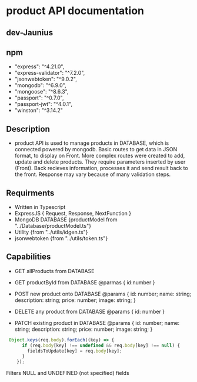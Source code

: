 # product API documentation

## dev-Jaunius

## npm
- "express": "^4.21.0",
- "express-validator": "^7.2.0",
- "jsonwebtoken": "^9.0.2",
- "mongodb": "^6.9.0",
- "mongoose": "^8.6.3",
- "passport": "^0.7.0",
- "passport-jwt": "^4.0.1",
- "winston": "^3.14.2"

## Description
- product API is used to manage products in DATABASE, which is connected powered by mongodb.
  Basic routes to get data in JSON format, to display on Front. More complex routes
  were created to add, update and delete products. They require parameters inserted 
  by user (Front). Back recieves information, processes it and send result back to 
  the front. Response may vary because of many validation steps.

## Requirments
- Written in Typescript
- ExpressJS { Request, Response, NextFunction }
- MongoDB DATABASE {productModel from "../Database/productModel.ts"}
- Utility {from "../utils/idgen.ts"}
- jsonwebtoken {from "../utils/token.ts"}

## Capabilities
- GET allProducts from DATABASE

- GET productById from DATABASE
@parmas
{
    id:number
}

- POST new product onto DATABASE
@params
{
    id: number;
    name: string;
    description: string;
    price: number;
    image: string;
}

- DELETE any product from DATABASE
@params
{
    id: number
}

- PATCH existing product in DATABASE
@params
{
    id: number;
    name: string;
    description: string;
    price: number;
    image: string;
}
```javascript
 Object.keys(req.body).forEach((key) => {
      if (req.body[key] !== undefined && req.body[key] !== null) {
        fieldsToUpdate[key] = req.body[key];
      }
    });
```
Filters NULL and UNDEFINED (not specified) fields

